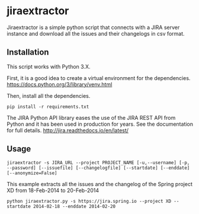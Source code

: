 # jiraextractor
Jiraextractor is a simple python script that connects with a JIRA server instance and download all the issues and their changelogs in csv format. 

## Installation

This script works with Python 3.X.

First, it is a good idea to create a virtual environment for the dependencies. https://docs.python.org/3/library/venv.html

Then, install all the dependencies.

   `pip install -r requirements.txt`
   
The JIRA Python API library eases the use of the JIRA REST API from Python and it has been used in production for years. See the documentation for full details. http://jira.readthedocs.io/en/latest/

## Usage

`jiraextractor -s JIRA_URL --project PROJECT_NAME [-u,--username] [-p, --password] [--issuefile] [--changelogfile] [--startdate] [--enddate] [--anonymize=False]`

This example extracts all the issues and the changelog of the Spring project XD from 18-Feb-2014 to 20-Feb-2014

`python jiraextractor.py -s https://jira.spring.io --project XD --startdate 2014-02-18 --enddate 2014-02-20`

